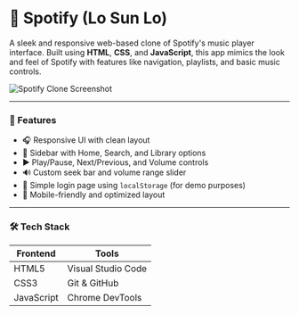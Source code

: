 # 🎵 Spotify (Lo Sun Lo)

A sleek and responsive web-based clone of Spotify's music player interface. Built using **HTML**, **CSS**, and **JavaScript**, this app mimics the look and feel of Spotify with features like navigation, playlists, and basic music controls.

![Spotify Clone Screenshot](https://your-screenshot-link-if-any)

---

### 🚀 Features

- 🎧 Responsive UI with clean layout
- 📁 Sidebar with Home, Search, and Library options
- ▶️ Play/Pause, Next/Previous, and Volume controls
- 🔊 Custom seek bar and volume range slider
- 🧠 Simple login page using `localStorage` (for demo purposes)
- 📱 Mobile-friendly and optimized layout

---

### 🛠️ Tech Stack

| Frontend | Tools |
|----------|-------|
| HTML5    | Visual Studio Code |
| CSS3     | Git & GitHub        |
| JavaScript | Chrome DevTools  |


